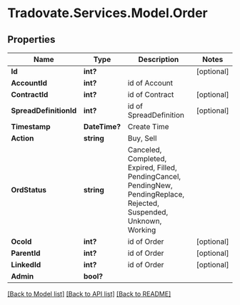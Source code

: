 # Tradovate.Services.Model.Order
## Properties

Name | Type | Description | Notes
------------ | ------------- | ------------- | -------------
**Id** | **int?** |  | [optional] 
**AccountId** | **int?** | id of Account | 
**ContractId** | **int?** | id of Contract | [optional] 
**SpreadDefinitionId** | **int?** | id of SpreadDefinition | [optional] 
**Timestamp** | **DateTime?** | Create Time | 
**Action** | **string** | Buy, Sell | 
**OrdStatus** | **string** | Canceled, Completed, Expired, Filled, PendingCancel, PendingNew, PendingReplace, Rejected, Suspended, Unknown, Working | 
**OcoId** | **int?** | id of Order | [optional] 
**ParentId** | **int?** | id of Order | [optional] 
**LinkedId** | **int?** | id of Order | [optional] 
**Admin** | **bool?** |  | 

[[Back to Model list]](../README.md#documentation-for-models) [[Back to API list]](../README.md#documentation-for-api-endpoints) [[Back to README]](../README.md)

